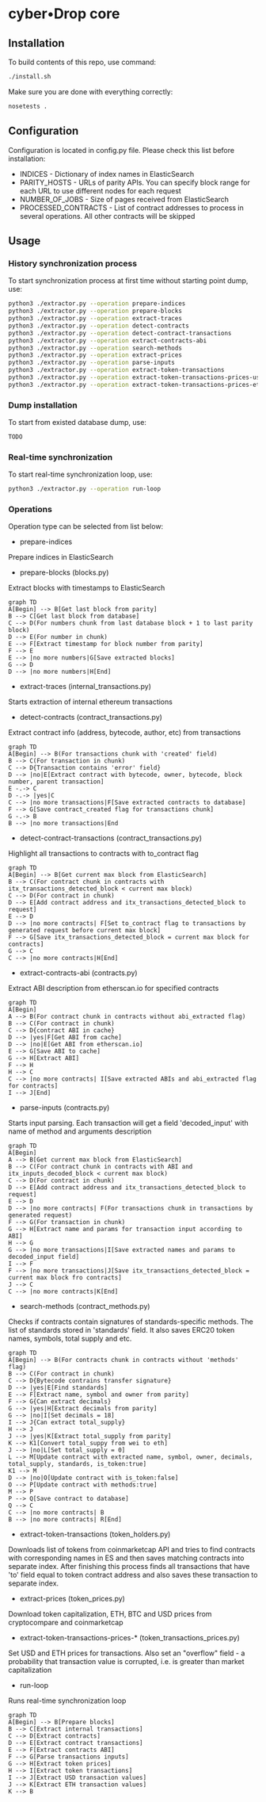 # cyber•Drop core

## Installation

To build contents of this repo, use command:

```bash
./install.sh
```

Make sure you are done with everything correctly:
```bash
nosetests .
```

## Configuration

Configuration is located in config.py file. Please check this list before installation:
- INDICES - Dictionary of index names in ElasticSearch
- PARITY_HOSTS - URLs of parity APIs. You can specify block range for each URL to use different nodes for each request
- NUMBER_OF_JOBS - Size of pages received from ElasticSearch
- PROCESSED_CONTRACTS - List of contract addresses to process in several operations. All other contracts will be skipped

## Usage

### History synchronization process
To start synchronization process at first time without starting point dump, use:

```bash
python3 ./extractor.py --operation prepare-indices
python3 ./extractor.py --operation prepare-blocks
python3 ./extractor.py --operation extract-traces
python3 ./extractor.py --operation detect-contracts
python3 ./extractor.py --operation detect-contract-transactions
python3 ./extractor.py --operation extract-contracts-abi
python3 ./extractor.py --operation search-methods
python3 ./extractor.py --operation extract-prices
python3 ./extractor.py --operation parse-inputs
python3 ./extractor.py --operation extract-token-transactions
python3 ./extractor.py --operation extract-token-transactions-prices-usd
python3 ./extractor.py --operation extract-token-transactions-prices-eth
```

### Dump installation
To start from existed database dump, use:
```bash
TODO
```

### Real-time synchronization
To start real-time synchronization loop, use:

```bash
python3 ./extractor.py --operation run-loop
```

### Operations
Operation type can be selected from list below:

- prepare-indices

Prepare indices in ElasticSearch

- prepare-blocks (blocks.py)

Extract blocks with timestamps to ElasticSearch

```mermaid
graph TD
A[Begin] --> B[Get last block from parity]
B --> C[Get last block from database]
C --> D(For numbers chunk from last database block + 1 to last parity block)
D --> E(For number in chunk)
E --> F[Extract timestamp for block number from parity]
F --> E
E --> |no more numbers|G[Save extracted blocks]
G --> D
D --> |no more numbers|H[End]
```

- extract-traces (internal_transactions.py)

Starts extraction of internal ethereum transactions

- detect-contracts (contract_transactions.py)

Extract contract info (address, bytecode, author, etc) from transactions

```mermaid
graph TD
A[Begin] --> B(For transactions chunk with 'created' field)
B --> C(For transaction in chunk)
C --> D{Transaction contains 'error' field}
D --> |no|E[Extract contract with bytecode, owner, bytecode, block number, parent transaction]
E -.-> C
D -.-> |yes|C
C --> |no more transactions|F[Save extracted contracts to database]
F --> G[Save contract_created flag for transactions chunk]
G -.-> B
B --> |no more transactions|End
```

- detect-contract-transactions (contract_transactions.py)

Highlight all transactions to contracts with to_contract flag

```mermaid
graph TD
A[Begin] --> B[Get current max block from ElasticSearch]
B --> C(For contract chunk in contracts with itx_transactions_detected_block < current max block)
C --> D(For contract in chunk)
D --> E[Add contract address and itx_transactions_detected_block to request]
E --> D
D --> |no more contracts| F[Set to_contract flag to transactions by generated request before current max block]
F --> G[Save itx_transactions_detected_block = current max block for contracts]
G --> C
C --> |no more contracts|H[End]
```

- extract-contracts-abi (contracts.py)

Extract ABI description from etherscan.io for specified contracts

```mermaid
graph TD
A[Begin] 
A --> B(For contract chunk in contracts without abi_extracted flag)
B --> C(For contract in chunk)
C --> D{contract ABI in cache}
D --> |yes|F[Get ABI from cache]
D --> |no|E[Get ABI from etherscan.io]
E --> G[Save ABI to cache]
G --> H[Extract ABI]
F --> H
H --> C
C --> |no more contracts| I[Save extracted ABIs and abi_extracted flag for contracts]
I --> J[End]
```

- parse-inputs (contracts.py)

Starts input parsing. Each transaction will get a field 'decoded_input' with name of method and arguments description

```mermaid
graph TD
A[Begin] 
A --> B[Get current max block from ElasticSearch]
B --> C(For contract chunk in contracts with ABI and itx_inputs_decoded_block < current max block)
C --> D(For contract in chunk)
D --> E[Add contract address and itx_transactions_detected_block to request]
E --> D
D --> |no more contracts| F(For transactions chunk in transactions by generated request)
F --> G(For transaction in chunk)
G --> H[Extract name and params for transaction input according to ABI]
H --> G
G --> |no more transactions|I[Save extracted names and params to decoded_input field]
I --> F
F --> |no more transactions|J[Save itx_transactions_detected_block = current max block fro contracts]
J --> C
C --> |no more contracts|K[End]
```

- search-methods (contract_methods.py)

Checks if contracts contain signatures of standards-specific methods. The list of standards stored in 'standards' field.
It also saves ERC20 token names, symbols, total supply and etc.

```mermaid
graph TD
A[Begin] --> B(For contracts chunk in contracts without 'methods' flag)
B --> C(For contract in chunk)
C --> D{Bytecode contrains transfer signature}
D --> |yes|E[Find standards]
E --> F[Extract name, symbol and owner from parity]
F --> G{Can extract decimals}
G --> |yes|H[Extract decimals from parity]
G --> |no|I[Set decimals = 18]
I --> J{Can extract total_supply}
H --> J
J --> |yes|K[Extract total_supply from parity]
K --> K1[Convert total_suppy from wei to eth]
J --> |no|L[Set total_supply = 0]
L --> M[Update contract with extracted name, symbol, owner, decimals, total_supply, standards, is_token:true]
K1 --> M
D --> |no|O[Update contract with is_token:false]
O --> P[Update contract with methods:true]
M --> P
P --> Q[Save contract to database]
Q --> C
C --> |no more contracts| B
B --> |no more contracts| R[End]
```

- extract-token-transactions (token_holders.py)

Downloads list of tokens from coinmarketcap API and tries to find contracts with corresponding names in ES and then saves matching contracts into separate index. After finishing this process finds all transactions that have 'to' field equal to token contract address and also saves these transaction to separate index.

- extract-prices (token_prices.py)

Download token capitalization, ETH, BTC and USD prices from cryptocompare and coinmarketcap

- extract-token-transactions-prices-* (token_transactions_prices.py)

Set USD and ETH prices for transactions. Also set an "overflow" field - a probability that transaction value is corrupted,
i.e. is greater than market capitalization

- run-loop

Runs real-time synchronization loop

```mermaid
graph TD
A[Begin] --> B[Prepare blocks]
B --> C[Extract internal transactions]
C --> D[Extract contracts]
D --> E[Extract contract transactions]
E --> F[Extract contracts ABI]
F --> G[Parse transactions inputs]
G --> H[Extract token prices]
H --> I[Extract token transactions]
I --> J[Extract USD transaction values]
J --> K[Extract ETH transaction values]
K --> B
```